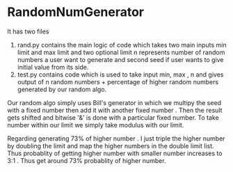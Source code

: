 # RandomNumGenerator
It has two files
1. rand.py contains the main logic of code which takes two main inputs min limit and max limit and two optional limit n represents number of random numbers a user want to generate and second seed if user wants to give initial value from its side.
2. test.py contains code which is used to take input min, max , n and gives output of n random numbers + percentage of higher random numbers generated by our random algo.

Our random algo simply uses Bill's generator in which we multipy the seed with a fixed number then add it with another fixed number . Then the result gets shifted and bitwise '&' is done with a particular fixed number. To take number within our limit we simply take modulus with our limit.

Regarding generating 73% of higher number . I just triple the higher number by doubling the limit and map the higher numbers in the double limit list. Thus probablity of getting higher number with smaller number increases to 3:1 . Thus get around 73% probablity of higher number.
